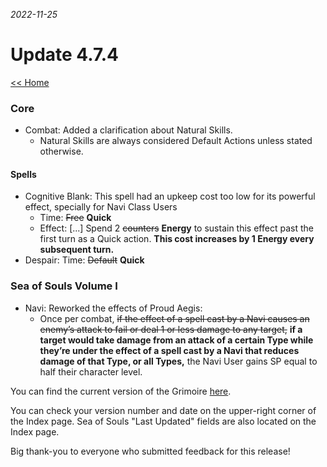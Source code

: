 _2022-11-25_
# Update 4.7.4

[<< Home](https://grimoireofheart.github.io)

### Core
* Combat: Added a clarification about Natural Skills.
	* Natural Skills are always considered Default Actions unless stated otherwise.

#### Spells
* Cognitive Blank: This spell had an upkeep cost too low for its powerful effect, specially for Navi Class Users
	* Time: ~~Free~~ **Quick**
	* Effect: [...] Spend 2 ~~counters~~ **Energy** to sustain this effect past the first turn as a Quick action. **This cost increases by 1 Energy every subsequent turn.**
* Despair: Time: ~~Default~~ **Quick**

### Sea of Souls Volume I
* Navi: Reworked the effects of Proud Aegis: 
	* Once per combat, ~~if the effect of a spell cast by a Navi causes an enemy’s attack to fail or deal 1 or less damage to any target,~~ **if a target would take damage from an attack of a certain Type while they’re under the effect of a spell cast by a Navi that reduces damage of that Type, or all Types,** the Navi User gains SP equal to half their character level. 

You can find the current version of the Grimoire [here](https://github.com/grimoireofheart/grimoireofheart.github.io/raw/main/Resources/Grimoire%20of%20the%20Heart%20[Core%20Rulebook].pdf).

You can check your version number and date on the upper-right corner of the Index page. Sea of Souls "Last Updated" fields are also located on the Index page. 

Big thank-you to everyone who submitted feedback for this release!